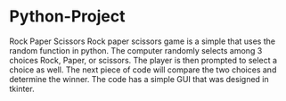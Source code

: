# Python-Project
Rock Paper Scissors 
Rock paper scissors game is a simple that uses the random function in python. The computer randomly selects among 3 choices Rock, Paper, or scissors. The player is then prompted to select a choice as well. The next piece of code will compare the two choices and determine the winner. The code has a simple GUI that was designed in tkinter.


